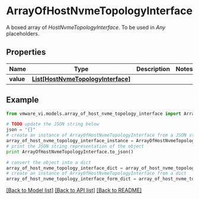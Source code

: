 # ArrayOfHostNvmeTopologyInterface

A boxed array of *HostNvmeTopologyInterface*. To be used in *Any* placeholders. 

## Properties
Name | Type | Description | Notes
------------ | ------------- | ------------- | -------------
**value** | [**List[HostNvmeTopologyInterface]**](HostNvmeTopologyInterface.md) |  | 

## Example

```python
from vmware_vi.models.array_of_host_nvme_topology_interface import ArrayOfHostNvmeTopologyInterface

# TODO update the JSON string below
json = "{}"
# create an instance of ArrayOfHostNvmeTopologyInterface from a JSON string
array_of_host_nvme_topology_interface_instance = ArrayOfHostNvmeTopologyInterface.from_json(json)
# print the JSON string representation of the object
print ArrayOfHostNvmeTopologyInterface.to_json()

# convert the object into a dict
array_of_host_nvme_topology_interface_dict = array_of_host_nvme_topology_interface_instance.to_dict()
# create an instance of ArrayOfHostNvmeTopologyInterface from a dict
array_of_host_nvme_topology_interface_form_dict = array_of_host_nvme_topology_interface.from_dict(array_of_host_nvme_topology_interface_dict)
```
[[Back to Model list]](../README.md#documentation-for-models) [[Back to API list]](../README.md#documentation-for-api-endpoints) [[Back to README]](../README.md)



